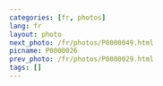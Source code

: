 ```yaml
---
categories: [fr, photos]
lang: fr
layout: photo
next_photo: /fr/photos/P0000049.html
picname: P0000026
prev_photo: /fr/photos/P0000029.html
tags: []
---
```


